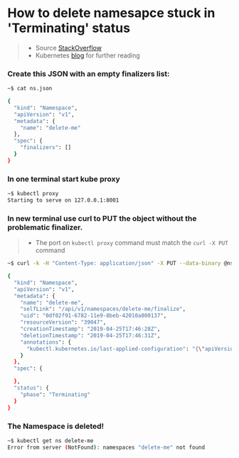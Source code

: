 # How to delete namesapce stuck in 'Terminating' status

> - Source [StackOverflow](https://stackoverflow.com/questions/55853312/how-to-force-delete-a-kubernetes-namespace)  
> - Kubernetes [blog](https://kubernetes.io/blog/2021/05/14/using-finalizers-to-control-deletion/) for further reading

### Create this JSON with an empty finalizers list:
```sh
~$ cat ns.json

{
  "kind": "Namespace",
  "apiVersion": "v1",
  "metadata": {
    "name": "delete-me"
  },
  "spec": {
    "finalizers": []
  }
}
```

### In one terminal start kube proxy
```sh
~$ kubectl proxy
Starting to serve on 127.0.0.1:8001
```

### In new terminal use curl to PUT the object without the problematic finalizer.
> - The port on `kubectl proxy` command must match the `curl -X PUT` command
```sh
~$ curl -k -H "Content-Type: application/json" -X PUT --data-binary @ns.json http://127.0.0.1:8001/api/v1/namespaces/delete-me/finalize

{
  "kind": "Namespace",
  "apiVersion": "v1",
  "metadata": {
    "name": "delete-me",
    "selfLink": "/api/v1/namespaces/delete-me/finalize",
    "uid": "0df02f91-6782-11e9-8beb-42010a800137",
    "resourceVersion": "39047",
    "creationTimestamp": "2019-04-25T17:46:28Z",
    "deletionTimestamp": "2019-04-25T17:46:31Z",
    "annotations": {
      "kubectl.kubernetes.io/last-applied-configuration": "{\"apiVersion\":\"v1\",\"kind\":\"Namespace\",\"metadata\":{\"annotations\":{},\"name\":\"delete-me\"},\"spec\":{\"finalizers\":[\"foregroundDeletion\"]}}\n"
    }
  },
  "spec": {

  },
  "status": {
    "phase": "Terminating"
  }
}
```

### The Namespace is deleted!
```sh
~$ kubectl get ns delete-me
Error from server (NotFound): namespaces "delete-me" not found
```
